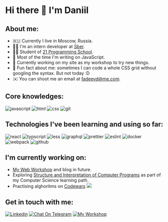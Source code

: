 # Hi there 👋 I'm Daniil

## About me:
- 🇷🇺 Currently I live in Moscow, Russia.
- 🧑‍💻 I'm an intern developer at [Sber](https://www.sberbank.com/ru).
- 🧑‍🏫 Student of [21 Programming School](https://www.21-school.ru).
- 🤖 Most of the time I'm writing on JavaScript.
- 🚀 Currently working on my site as my workshop to try new things.
- 🤗 Fun fact about me: sometimes I can code a whole CSS grid without googling the syntax. But not today :D
- ✉️ You can shoot me an email at [fadeevd@me.com](mailto:fadeevd@me.com).

## Core knowledges:
![javascript](https://img.shields.io/badge/javascript%20-%23323330.svg?&style=for-the-badge&logo=javascript&logoColor=%23F7DF1E)
![html](https://img.shields.io/badge/html%20-%23323330.svg?&style=for-the-badge&logo=html5&logoColor=%23F7DF1E)
![css](https://img.shields.io/badge/css%20-%23323330.svg?&style=for-the-badge&logo=css3&logoColor=%23F7DF1E)
![git](https://img.shields.io/badge/git%20-%23323330.svg?&style=for-the-badge&logo=git&logoColor=%23F7DF1E)

## Technologies I've been learning and using so far:
![react](https://img.shields.io/badge/react%20-%23323330.svg?&style=for-the-badge&logo=react&logoColor=%23F7DF1E)
![typscript](https://img.shields.io/badge/typescript%20-%23323330.svg?&style=for-the-badge&logo=typescript&logoColor=%23F7DF1E)
![less](https://img.shields.io/badge/less%20-%23323330.svg?&style=for-the-badge&logo=less&logoColor=%23F7DF1E)
![graphql](https://img.shields.io/badge/graphql%20-%23323330.svg?&style=for-the-badge&logo=graphql&logoColor=%23F7DF1E)
![prettier](https://img.shields.io/badge/prettier%20-%23323330.svg?&style=for-the-badge&logo=prettier&logoColor=%23F7DF1E)
![eslint](https://img.shields.io/badge/eslint%20-%23323330.svg?&style=for-the-badge&logo=eslint&logoColor=%23F7DF1E)
![docker](https://img.shields.io/badge/docker%20-%23323330.svg?&style=for-the-badge&logo=docker&logoColor=%23F7DF1E)
![webpack](https://img.shields.io/badge/webpack%20-%23323330.svg?&style=for-the-badge&logo=webpack&logoColor=%23F7DF1E)
![github](https://img.shields.io/badge/github%20-%23323330.svg?&style=for-the-badge&logo=github&logoColor=%23F7DF1E)

## I'm currently working on:
- [My Web Workshop](https://www.fadeev.work) and blog in future.
- Exploring [Structure and Interpretation of Computer Programs](https://mitpress.mit.edu/sites/default/files/sicp/full-text/book/book.html) as part of my Computer Science learning path.
- Practising alghoritms on [Codewars](https://www.codewars.com/users/shameondev)
<a href="https://www.codewars.com/users/shameondev"><img src="https://www.codewars.com/users/shameondev/badges/small"></a>

## Get in touch with me:
[![Linkedin](https://img.shields.io/badge/-LinkedIn-blue?style=flat&logo=Linkedin&logoColor=white&link=https://www.linkedin.com/in/daniil-fadeev-99103ba9)](https://www.linkedin.com/in/daniil-fadeev-99103ba9)
[![Chat On Telegram](https://img.shields.io/badge/Chat%20on-Telegram-brightgreen.svg)](https://t.me/defadeev)
[![My Workshop](https://img.shields.io/badge/-My%20Web%20Workshop-orange)](https://fadeev.work)
